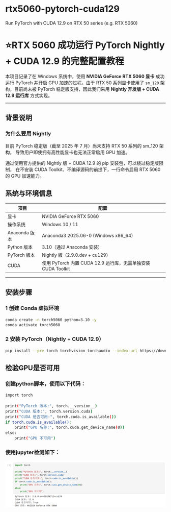 # rtx5060-pytorch-cuda129
Run PyTorch with CUDA 12.9 on RTX 50 series (e.g. RTX 5060)
#  ⭐RTX 5060 成功运行 PyTorch Nightly + CUDA 12.9 的完整配置教程

本项目记录了在 Windows 系统中，使用 **NVIDIA GeForce RTX 5060 显卡** 成功运行 PyTorch 并开启 GPU 加速的过程。由于 RTX 50 系列显卡使用了 `sm_120` 架构，目前尚未被 PyTorch 稳定版支持，因此我们采用 **Nightly 开发版 + CUDA 12.9 运行库** 方式实现。

---

## 背景说明
### 为什么要用 Nightly
目前 PyTorch 稳定版（截至 2025 年 7 月）尚未支持 RTX 50 系列的 sm_120 架构，
导致用户即使拥有高性能显卡也无法正常启用 GPU 加速。

通过使用官方提供的 Nightly 版 + CUDA 12.9 的 pip 安装包，可以绕过稳定版限制，
在不安装 CUDA Toolkit、不编译源码的前提下，一行命令启用 RTX 5060 的 GPU 加速能力。



## 系统与环境信息


| 项目         | 配置                                  |
|--------------|---------------------------------------|
| 显卡         | NVIDIA GeForce RTX 5060               |
| 操作系统     | Windows 10 / 11                       |
| Anaconda 版本| Anaconda3 2025.06-0 (Windows x86_64)  |
| Python 版本  | 3.10（通过 Anaconda 安装）           |
| PyTorch 版本 | Nightly 版（2.9.0.dev + cu129）       |
| CUDA         | 使用 PyTorch 内置 CUDA 12.9 运行库，无需单独安装 CUDA Toolkit |

---

## 安装步骤

### 1️ 创建 Conda 虚拟环境

```bash
conda create -n torch5060 python=3.10 -y
conda activate torch5060
```

### 2 安装 PyTorch（Nightly + CUDA 12.9）

```bash
pip install --pre torch torchvision torchaudio --index-url https://download.pytorch.org/whl/nightly/cu129
```

## 检验GPU是否可用

### 创建python脚本，使用以下代码：

```bash
import torch

print("PyTorch 版本:", torch.__version__)
print("CUDA 版本:", torch.version.cuda)
print("CUDA 是否可用:", torch.cuda.is_available())
if torch.cuda.is_available():
    print("GPU 名称:", torch.cuda.get_device_name(0))
else:
    print("GPU 不可用")
```

### 使用jupyter检测如下：

![jupyter检测截图](https://github.com/Scarfy-sysu/rtx5060-pytorch-cuda129/blob/main/5060jupyter.png?raw=true)
